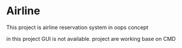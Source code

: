 # Airline

This project is airline reservation system in oops concept

in this project GUI is not available. project are working base on CMD

